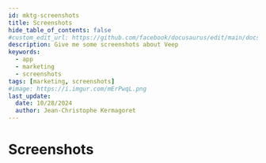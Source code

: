 ```yaml
---
id: mktg-screenshots
title: Screenshots
hide_table_of_contents: false
#custom_edit_url: https://github.com/facebook/docusaurus/edit/main/docs/api-doc-markdown.md
description: Give me some screenshots about Veep
keywords:
  - app
  - marketing
  - screenshots
tags: [marketing, screenshots]
#image: https://i.imgur.com/mErPwqL.png
last_update:
  date: 10/28/2024
  author: Jean-Christophe Kermagoret
---
```


# Screenshots



